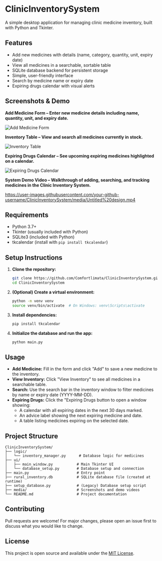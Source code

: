 # ClinicInventorySystem

A simple desktop application for managing clinic medicine inventory, built with Python and Tkinter.

## Features
- Add new medicines with details (name, category, quantity, unit, expiry date)
- View all medicines in a searchable, sortable table
- SQLite database backend for persistent storage
- Simple, user-friendly interface
- Search by medicine name or expiry date
- Expiring drugs calendar with visual alerts

## Screenshots & Demo

**Add Medicine Form – Enter new medicine details including name, quantity, unit, and expiry date.**

![Add Medicine Form](media/1770.2025141.09.png)

**Inventory Table – View and search all medicines currently in stock.**

![Inventory Table](media/1770.202514050C.png)

**Expiring Drugs Calendar – See upcoming expiring medicines highlighted on a calendar.**

![Expiring Drugs Calendar](media/1770.2025140.26REC.png)

**System Demo Video – Walkthrough of adding, searching, and tracking medicines in the Clinic Inventory System.**

https://user-images.githubusercontent.com/your-github-username/ClinicInventorySystem/media/Untitled%20design.mp4

## Requirements
- Python 3.7+
- Tkinter (usually included with Python)
- SQLite3 (included with Python)
- tkcalendar (install with `pip install tkcalendar`)

## Setup Instructions

1. **Clone the repository:**
   ```sh
   git clone https://github.com/Comfortlimata/ClinicInventorySystem.git
   cd ClinicInventorySystem
   ```

2. **(Optional) Create a virtual environment:**
   ```sh
   python -m venv venv
   source venv/bin/activate  # On Windows: venv\Scripts\activate
   ```

3. **Install dependencies:**
   ```sh
   pip install tkcalendar
   ```

4. **Initialize the database and run the app:**
   ```sh
   python main.py
   ```

## Usage
- **Add Medicine:** Fill in the form and click "Add" to save a new medicine to the inventory.
- **View Inventory:** Click "View Inventory" to see all medicines in a searchable table.
- **Search:** Use the search bar in the inventory window to filter medicines by name or expiry date (YYYY-MM-DD).
- **Expiring Drugs:** Click the "Expiring Drugs button to open a window showing:
  - A calendar with all expiring dates in the next 30 days marked.
  - An advice label showing the next expiring medicine and date.
  - A table listing medicines expiring on the selected date.

## Project Structure
```
ClinicInventorySystem/
├── logic/
│   └── inventory_manager.py      # Database logic for medicines
├── ui/
│   ├── main_window.py           # Main Tkinter UI
│   └── database_setup.py        # Database setup and connection
├── main.py                      # Entry point
├── rural_inventory.db           # SQLite database file (created at runtime)
├── setup_database.py            # (Legacy) Database setup script
├── media/                       # Screenshots and demo videos
└── README.md                    # Project documentation
```

## Contributing
Pull requests are welcome! For major changes, please open an issue first to discuss what you would like to change.

## License
This project is open source and available under the [MIT License](LICENSE).
